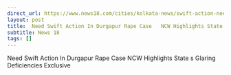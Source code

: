 ```yaml
---
direct_url: https://www.news18.com/cities/kolkata-news/swift-action-needed-in-durgapur-rape-case-ncw-report-highlights-states-deficiencies-exclusive-ws-kl-9632736.html
layout: post
title:  Need Swift Action In Durgapur Rape Case   NCW Highlights State s  Glaring Deficiencies    Exclusive
subtitle: News 18
tags: []
---
```


 Need Swift Action In Durgapur Rape Case   NCW Highlights State s  Glaring Deficiencies    Exclusive
